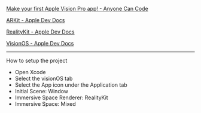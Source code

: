 [Make your first Apple Vision Pro app! - Anyone Can Code](https://youtu.be/Ihjfl_6tkKw?si=y3VMQrW6hCCksREY)

[ARKit - Apple Dev Docs](https://developer.apple.com/documentation/arkit)

[RealityKit - Apple Dev Docs](https://developer.apple.com/documentation/RealityKit)

[VisionOS - Apple Dev Docs](https://developer.apple.com/documentation/visionos)

- - - -

How to setup the project

* Open Xcode
* Select the visionOS tab
* Select the App icon under the Application tab
* Initial Scene: Window
* Immersive Space Renderer: RealityKit
* Immersive Space: Mixed
